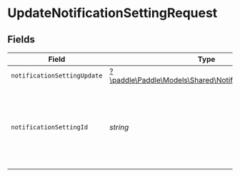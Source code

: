 # UpdateNotificationSettingRequest


## Fields

| Field                                                                                                       | Type                                                                                                        | Required                                                                                                    | Description                                                                                                 | Example                                                                                                     |
| ----------------------------------------------------------------------------------------------------------- | ----------------------------------------------------------------------------------------------------------- | ----------------------------------------------------------------------------------------------------------- | ----------------------------------------------------------------------------------------------------------- | ----------------------------------------------------------------------------------------------------------- |
| `notificationSettingUpdate`                                                                                 | [?\paddle\Paddle\Models\Shared\NotificationSettingUpdate](../../Models/Shared/NotificationSettingUpdate.md) | :heavy_minus_sign:                                                                                          | N/A                                                                                                         |                                                                                                             |
| `notificationSettingId`                                                                                     | *string*                                                                                                    | :heavy_check_mark:                                                                                          | Paddle ID of the notification setting entity (notification destination) to work with.                       | ntfset_01gt21c5pdx9q1e4mh1xrsjjn6                                                                           |